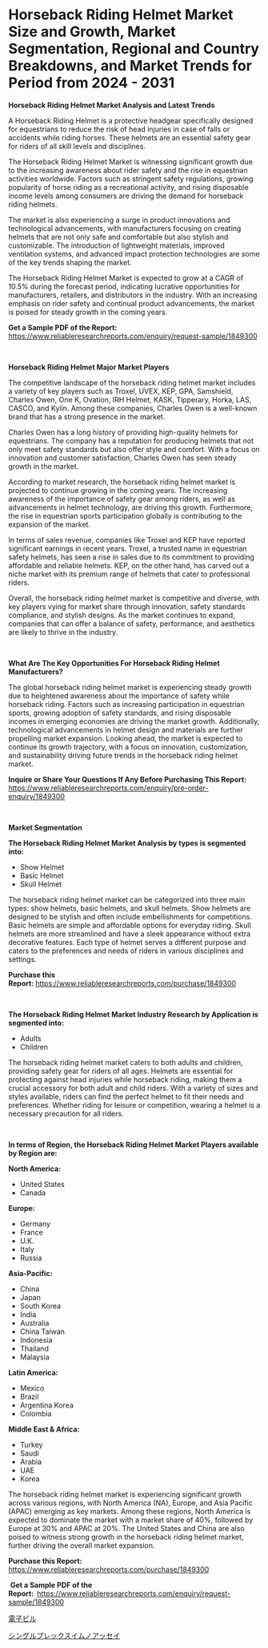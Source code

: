 <p><h1>Horseback Riding Helmet Market Size and Growth, Market Segmentation, Regional and Country Breakdowns, and Market Trends for Period from 2024 -  2031</h1></p><p><strong>Horseback Riding Helmet Market Analysis and Latest Trends</strong></p>
<p><p>A Horseback Riding Helmet is a protective headgear specifically designed for equestrians to reduce the risk of head injuries in case of falls or accidents while riding horses. These helmets are an essential safety gear for riders of all skill levels and disciplines.</p><p>The Horseback Riding Helmet Market is witnessing significant growth due to the increasing awareness about rider safety and the rise in equestrian activities worldwide. Factors such as stringent safety regulations, growing popularity of horse riding as a recreational activity, and rising disposable income levels among consumers are driving the demand for horseback riding helmets.</p><p>The market is also experiencing a surge in product innovations and technological advancements, with manufacturers focusing on creating helmets that are not only safe and comfortable but also stylish and customizable. The introduction of lightweight materials, improved ventilation systems, and advanced impact protection technologies are some of the key trends shaping the market.</p><p>The Horseback Riding Helmet Market is expected to grow at a CAGR of 10.5% during the forecast period, indicating lucrative opportunities for manufacturers, retailers, and distributors in the industry. With an increasing emphasis on rider safety and continual product advancements, the market is poised for steady growth in the coming years.</p></p>
<p><strong>Get a Sample PDF of the Report:&nbsp;</strong> <a href="https://www.reliableresearchreports.com/enquiry/request-sample/1849300">https://www.reliableresearchreports.com/enquiry/request-sample/1849300</a></p>
<p>&nbsp;</p>
<p><strong>Horseback Riding Helmet Major Market Players</strong></p>
<p><p>The competitive landscape of the horseback riding helmet market includes a variety of key players such as Troxel, UVEX, KEP, GPA, Samshield, Charles Owen, One K, Ovation, IRH Helmet, KASK, Tipperary, Horka, LAS, CASCO, and Kylin. Among these companies, Charles Owen is a well-known brand that has a strong presence in the market.</p><p>Charles Owen has a long history of providing high-quality helmets for equestrians. The company has a reputation for producing helmets that not only meet safety standards but also offer style and comfort. With a focus on innovation and customer satisfaction, Charles Owen has seen steady growth in the market.</p><p>According to market research, the horseback riding helmet market is projected to continue growing in the coming years. The increasing awareness of the importance of safety gear among riders, as well as advancements in helmet technology, are driving this growth. Furthermore, the rise in equestrian sports participation globally is contributing to the expansion of the market.</p><p>In terms of sales revenue, companies like Troxel and KEP have reported significant earnings in recent years. Troxel, a trusted name in equestrian safety helmets, has seen a rise in sales due to its commitment to providing affordable and reliable helmets. KEP, on the other hand, has carved out a niche market with its premium range of helmets that cater to professional riders.</p><p>Overall, the horseback riding helmet market is competitive and diverse, with key players vying for market share through innovation, safety standards compliance, and stylish designs. As the market continues to expand, companies that can offer a balance of safety, performance, and aesthetics are likely to thrive in the industry.</p></p>
<p>&nbsp;</p>
<p><strong>What Are The Key Opportunities For Horseback Riding Helmet Manufacturers?</strong></p>
<p><p>The global horseback riding helmet market is experiencing steady growth due to heightened awareness about the importance of safety while horseback riding. Factors such as increasing participation in equestrian sports, growing adoption of safety standards, and rising disposable incomes in emerging economies are driving the market growth. Additionally, technological advancements in helmet design and materials are further propelling market expansion. Looking ahead, the market is expected to continue its growth trajectory, with a focus on innovation, customization, and sustainability driving future trends in the horseback riding helmet market.</p></p>
<p><strong>Inquire or Share Your Questions If Any Before Purchasing This Report:</strong> <a href="https://www.reliableresearchreports.com/enquiry/pre-order-enquiry/1849300">https://www.reliableresearchreports.com/enquiry/pre-order-enquiry/1849300</a></p>
<p>&nbsp;</p>
<p><strong>Market Segmentation</strong></p>
<p><strong>The Horseback Riding Helmet Market Analysis by types is segmented into:</strong></p>
<p><ul><li>Show Helmet</li><li>Basic Helmet</li><li>Skull Helmet</li></ul></p>
<p><p>The horseback riding helmet market can be categorized into three main types: show helmets, basic helmets, and skull helmets. Show helmets are designed to be stylish and often include embellishments for competitions. Basic helmets are simple and affordable options for everyday riding. Skull helmets are more streamlined and have a sleek appearance without extra decorative features. Each type of helmet serves a different purpose and caters to the preferences and needs of riders in various disciplines and settings.</p></p>
<p><strong>Purchase this Report:&nbsp;</strong><a href="https://www.reliableresearchreports.com/purchase/1849300">https://www.reliableresearchreports.com/purchase/1849300</a></p>
<p>&nbsp;</p>
<p><strong>The Horseback Riding Helmet Market Industry Research by Application is segmented into:</strong></p>
<p><ul><li>Adults</li><li>Children</li></ul></p>
<p><p>The horseback riding helmet market caters to both adults and children, providing safety gear for riders of all ages. Helmets are essential for protecting against head injuries while horseback riding, making them a crucial accessory for both adult and child riders. With a variety of sizes and styles available, riders can find the perfect helmet to fit their needs and preferences. Whether riding for leisure or competition, wearing a helmet is a necessary precaution for all riders.</p></p>
<p>&nbsp;</p>
<p><strong>In terms of Region, the Horseback Riding Helmet Market Players available by Region are:</strong></p>
<p>
    <p> <strong> North America: </strong>
        <ul>
            <li>United States</li>
            <li>Canada</li>
        </ul>
        </p> 
    <p> <strong> Europe: </strong>
        <ul>
            <li>Germany</li>
            <li>France</li>
            <li>U.K.</li>
            <li>Italy</li>
            <li>Russia</li>
        </ul>
        </p> 
    <p> <strong> Asia-Pacific: </strong>
        <ul>
            <li>China</li>
            <li>Japan</li>
            <li>South Korea</li>
            <li>India</li>
            <li>Australia</li>
            <li>China Taiwan</li>
            <li>Indonesia</li>
            <li>Thailand</li>
            <li>Malaysia</li>
        </ul>
        </p> 
    <p> <strong> Latin America: </strong>
        <ul>
            <li>Mexico</li>
            <li>Brazil</li>
            <li>Argentina Korea</li>
            <li>Colombia</li>
        </ul>
        </p> 
    <p> <strong> Middle East & Africa: </strong>
        <ul>
            <li>Turkey</li>
            <li>Saudi</li>
            <li>Arabia</li>
            <li>UAE</li>
            <li>Korea</li>
        </ul>
    </p>
    </p>
<p><p>The horseback riding helmet market is experiencing significant growth across various regions, with North America (NA), Europe, and Asia Pacific (APAC) emerging as key markets. Among these regions, North America is expected to dominate the market with a market share of 40%, followed by Europe at 30% and APAC at 20%. The United States and China are also poised to witness strong growth in the horseback riding helmet market, further driving the overall market expansion.</p></p>
<p><strong>Purchase this Report: </strong><a href="https://www.reliableresearchreports.com/purchase/1849300">https://www.reliableresearchreports.com/purchase/1849300</a></p>
<p>&nbsp;<strong>Get a Sample PDF of the Report:&nbsp;&nbsp;</strong><a href="https://www.reliableresearchreports.com/enquiry/request-sample/1849300">https://www.reliableresearchreports.com/enquiry/request-sample/1849300</a></p>
<p><strong></strong></p>
<p><p><a href="https://github.com/laurenreichert/Market-Research-Report-List-1/blob/main/68121095904.md">電子ピル</a></p><p><a href="https://github.com/RodHoppe07/Market-Research-Report-List-1/blob/main/61647145905.md">シングルプレックスイムノアッセイ</a></p></p>